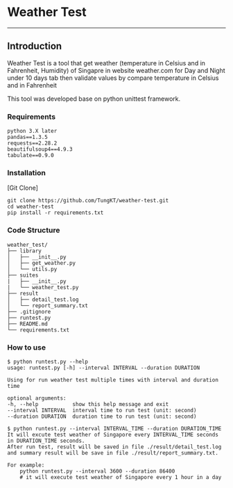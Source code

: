 # Weather Test

---

## Introduction

Weather Test is a tool that get weather (temperature in Celsius and in Fahrenheit, Humidity) of Singapre
in website weather.com for Day and Night under 10 days tab then validate values by compare temperature in Celsius and in Fahrenheit

This tool was developed base on python unittest framework.


### Requirements

    python 3.X later  
    pandas==1.3.5  
    requests==2.28.2  
    beautifulsoup4==4.9.3  
    tabulate==0.9.0  


### Installation

[Git Clone]  

    git clone https://github.com/TungKT/weather-test.git  
    cd weather-test  
    pip install -r requirements.txt  


### Code Structure

    weather_test/
    ├── library
    │   ├── __init__.py
    │   ├── get_weather.py
    │   └── utils.py
    ├── suites
    |   ├── __init__.py
    |   └── weather_test.py
    ├── result
    │   ├── detail_test.log
    │   └── report_summary.txt 
    ├── .gitignore
    ├── runtest.py
    ├── README.md
    └── requirements.txt

### How to use

    $ python runtest.py --help
    usage: runtest.py [-h] --interval INTERVAL --duration DURATION  

    Using for run weather test multiple times with interval and duration time  

    optional arguments:  
    -h, --help           show this help message and exit  
    --interval INTERVAL  interval time to run test (unit: second)  
    --duration DURATION  duration time to run test (unit: second)  

    $ python runtest.py --interval INTERVAL_TIME --duration DURATION_TIME  
    It will excute test weather of Singapore every INTERVAL_TIME seconds in DURATION_TIME seconds.  
    After run test, result will be saved in file ./result/detail_test.log and summary result will be save in file ./result/report_summary.txt.  

    For example:  
        python runtest.py --interval 3600 --duration 86400  
        # it will execute test weather of Singapore every 1 hour in a day  
